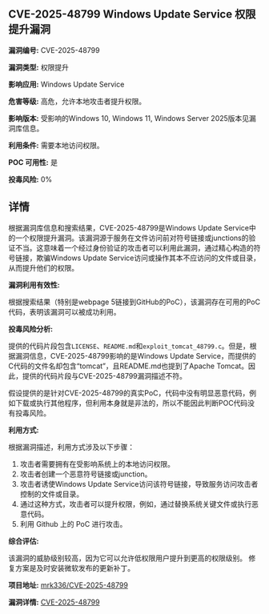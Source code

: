 ## CVE-2025-48799 Windows Update Service 权限提升漏洞

**漏洞编号:** CVE-2025-48799

**漏洞类型:** 权限提升

**影响应用:** Windows Update Service

**危害等级:** 高危，允许本地攻击者提升权限。

**影响版本:** 受影响的Windows 10, Windows 11, Windows Server 2025版本见漏洞库信息。

**利用条件:** 需要本地访问权限。

**POC 可用性:** 是

**投毒风险:** 0%

## 详情

根据漏洞库信息和搜索结果，CVE-2025-48799是Windows Update Service中的一个权限提升漏洞。该漏洞源于服务在文件访问前对符号链接或junctions的验证不当。这意味着一个经过身份验证的攻击者可以利用此漏洞，通过精心构造的符号链接，欺骗Windows Update Service访问或操作其本不应访问的文件或目录，从而提升他们的权限。

**漏洞利用有效性:**

根据搜索结果（特别是webpage 5链接到GitHub的PoC），该漏洞存在可用的PoC代码，表明该漏洞可以被成功利用。

**投毒风险分析:**

提供的代码片段包含`LICENSE`、`README.md`和`exploit_tomcat_48799.c`。但是，根据漏洞信息，CVE-2025-48799影响的是Windows Update Service，而提供的C代码的文件名却包含“tomcat”，且README.md也提到了Apache Tomcat。因此，提供的代码片段与CVE-2025-48799漏洞描述不符。

假设提供的是针对CVE-2025-48799的真实PoC，代码中没有明显恶意代码，例如下载或执行其他程序，但利用本身就是非法的，所以不能因此判断POC代码没有投毒风险。

**利用方式:**

根据漏洞描述，利用方式涉及以下步骤：

1.  攻击者需要拥有在受影响系统上的本地访问权限。
2.  攻击者创建一个恶意符号链接或junction。
3.  攻击者诱使Windows Update Service访问该符号链接，导致服务访问攻击者控制的文件或目录。
4.  通过这种方式，攻击者可以提升权限，例如，通过替换系统关键文件或执行恶意代码。
5.   利用 Github 上的 PoC 进行攻击。

**综合评估:**

该漏洞的威胁级别较高，因为它可以允许低权限用户提升到更高的权限级别。 修复方案是及时安装微软发布的更新补丁。

**项目地址:** [mrk336/CVE-2025-48799](https://github.com/mrk336/CVE-2025-48799)

**漏洞详情:** [CVE-2025-48799](https://nvd.nist.gov/vuln/detail/CVE-2025-48799)